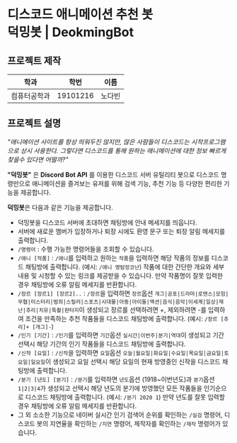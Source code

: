 # 디스코드 애니메이션 추천 봇 </br> 덕밍봇 | DeokmingBot

## 프로젝트 제작

| 학과         | 학번     | 이름   |
| ------------ | -------- | ------ |
| 컴퓨터공학과 | 19101216 | 노다빈 |

## 프로젝트 설명
*"애니메이션 사이트를 항상 띄워두진 않지만, 많은 사람들이 디스코드는 시작프로그램으로 상시 사용한다. 그렇다면 디스코드를 통해 원하는 애니메이션에 대한 정보 빠르게 찾을수 있다면 어떨까?"*

**"덕밍봇"** 은 **Discord Bot API** 를 이용한 디스코드 서버 유틸리티 봇으로  디스코드 명령만으로 애니메이션을 즐겨보는 유저를 위해 검색 기능, 추천 기능 등 다양한 편리한 기능을 제공합니다.

**덕밍봇**은 다음과 같은 기능을 제공합니다.
- 덕밍봇을 디스코드 서버에 초대하면 채팅방에 안내 메세지를 띄웁니다.
- 서버에 새로운 멤버가 입장하거나 퇴장 시에도 환영 문구 또는 퇴장 알림 메세지를 출력합니다.
- `/명령어` : 수행 가능한 명령어들을 조회할 수 있습니다.
- `/애니 [작품]` : `/애니`를 입력하고 원하는 `작품`을 입력하면 해당 작품의 정보를 디스코드 채팅방에 출력합니다. (예시: `/애니 명탐정코난`)
작품에 대한 간단한 개요와 세부 내용 및 시청할 수 있는 링크를 제공받을 수 있습니다.
만약 작품명이 잘못 입력한 경우 채팅방에 오류 알림 메세지를 반환합니다.
- `/장르 [장르1] [장르2]..` : `/장르`을 입력하면 `장르`옵션 `개그|공포|드라마|로맨스|모험|무협|미스터리|범죄|스릴러|스포츠|시대물|아동|아이돌|액션|음식|음악|이세계|일상|재난|추리|치유|특촬|판타지`이 생성되고 장르를 선택하려면 +, 제외하려면 -를 입력하여 조건을 만족하는 추천 작품들을 디스코드 채팅방에 출력합니다. (예시: `/장르 [추리]+ [개그]-`)
- `/인기 [기간]` : `/인기`를 입력하면 `기간`옵션 `실시간|이번주|분기|역대`이 생성되고 기간 선택시 해당 기간의 인기 작품들을 디스코드 채팅방에 출력합니다.
- `/신작 [요일]` : `/신작`을 입력하면 `요일`옵션 `오늘|월요일|화요일|수요일|목요일|금요일|토요일|일요일`이 생성되고 요일 선택시 해당 요일의 현재 방영중인 신작을 디스코드 채팅방에 출력합니다.
- `/분기 [년도] [분기]` : `/분기`를 입력하면 `년도`옵션 (1918~이번년도)과 `분기`옵션 `1|2|3|4`가 생성되고 선택시 해당 년도의 분기에 방영했던 모든 작품들을 인기순으로 디스코드 채팅방에 출력합니다. (예시: `/분기 2020 1`)
만약 년도를 잘못 입력할 경우 채팅방에 오류 알림 메세지를 반환합니다.
- 그 외 소소한 기능으로 네이버 실시간 인기 검색어 순위를 확인하는 `/실검` 명령어, 디스코드 봇의 지연율을 확인하는 `/지연` 명령어, 제작자를 확인하는 `/제작` 명령어가 있습니다.